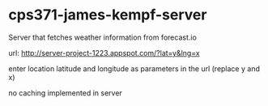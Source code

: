 # cps371-james-kempf-server

Server that fetches weather information from forecast.io


url: http://server-project-1223.appspot.com/?lat=y&lng=x

enter location latitude and longitude as parameters in the url (replace y and x)


no caching implemented in server
